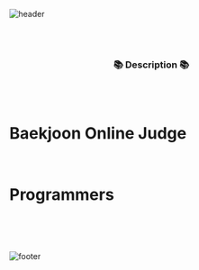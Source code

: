 ![header](https://capsule-render.vercel.app/api?type=slice&color=91F810&height=200&section=header&text=Problem-Solving&fontColor=090707&fontSize=90)

<br>
<br>
<h3 align="center">📚 Description 📚</h3>
<br>
<br>
<p align="center">
  <h1>Baekjoon Online Judge</h1>
  <br>
  <h1>Programmers</h1>
</p>
<br>
<br>
<br>

![footer](https://capsule-render.vercel.app/api?type=slice&color=FFA0A0&height=100&section=footer)

